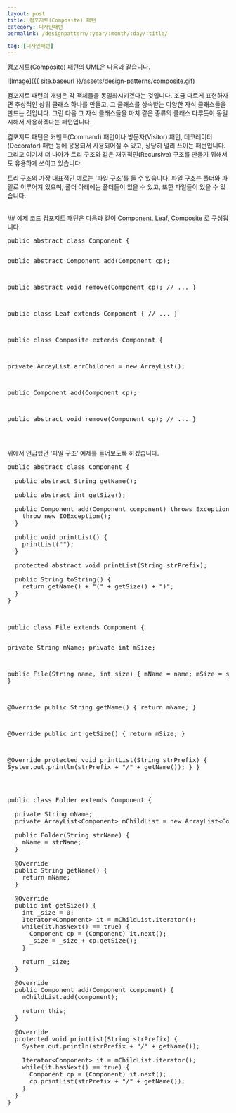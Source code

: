 ```yaml
---
layout: post
title: 컴포지트(Composite) 패턴
category: 디자인패턴
permalink: /designpattern/:year/:month/:day/:title/

tag: [디자인패턴]
---
```


컴포지트(Composite) 패턴의 UML은 다음과 같습니다.

![Image]({{ site.baseurl }}/assets/design-patterns/composite.gif)

컴포지트 패턴의 개념은 각 객체들을 동일화시키겠다는 것입니다.
조금 다르게 표현하자면 추상적인 상위 클래스 하나를 만들고, 그 클래스를 상속받는 다양한
자식 클래스들을 만드는 것입니다. 그런 다음 그 자식 클래스들을 마치 같은 종류의 클래스
다루듯이 동일시해서 사용하겠다는 패턴입니다.

컴포지트 패턴은 커맨드(Command) 패턴이나 방문자(Visitor) 패턴, 데코레이터(Decorator) 패턴 등에
응용되서 사용되어질 수 있고, 상당히 널리 쓰이는 패턴입니다. 그리고 여기서 더 나아가 트리 구조와
같은 재귀적인(Recursive) 구조를 만들기 위해서도 유용하게 쓰이고 있습니다.

트리 구조의 가장 대표적인 예로는 '파일 구조'를 들 수 있습니다. 파일 구조는 폴더와 파일로
이루어져 있으며, 폴더 아래에는 폴더들이 있을 수 있고, 또한 파일들이 있을 수 있습니다.

<br>
## 예제 코드
컴포지트 패턴은 다음과 같이 Component, Leaf, Composite 로 구성됩니다.
<pre class="prettyprint">public abstract class Component {

  public abstract Component add(Component cp);

  public abstract void remove(Component cp);
// ...
}

public class Leaf extends Component {
// ...
}

public class Composite extends Component {

  private ArrayList arrChildren = new ArrayList();

  public Component add(Component cp);

  public abstract void remove(Component cp);
// ...
}</pre>
<br>

위에서 언급했던 '파일 구조' 예제를 들어보도록 하겠습니다.
<pre class="prettyprint">public abstract class Component {

  public abstract String getName();

  public abstract int getSize();

  public Component add(Component component) throws Exception {
    throw new IOException();
  }

  public void printList() {
    printList("");
  }

  protected abstract void printList(String strPrefix);

  public String toString() {
    return getName() + "(" + getSize() + ")";
  }
}
</pre>
<br>
<pre class="prettyprint">public class File extends Component {

  private String mName;
  private int mSize;

  public File(String name, int size) {
    mName = name;
    mSize = size;
  }

  @Override
  public String getName() {
    return mName;
  }

  @Override
  public int getSize() {
    return mSize;
  }

  @Override
  protected void printList(String strPrefix) {
    System.out.println(strPrefix + "/" + getName());
  }
}
</pre>
<br>
<pre class="prettyprint">public class Folder extends Component {

  private String mName;
  private ArrayList&lt;Component&gt; mChildList = new ArrayList&lt;Component&gt;();

  public Folder(String strName) {
    mName = strName;
  }

  @Override
  public String getName() {
    return mName;
  }

  @Override
  public int getSize() {
    int _size = 0;
    Iterator&lt;Component&gt; it = mChildList.iterator();
    while(it.hasNext() == true) {
      Component cp = (Component) it.next();
      _size = _size + cp.getSize();
    }

    return _size;
  }

  @Override
  public Component add(Component component) {
    mChildList.add(component);

    return this;
  }

  @Override
  protected void printList(String strPrefix) {
    System.out.println(strPrefix + "/" + getName());

    Iterator&lt;Component&gt; it = mChildList.iterator();
    while(it.hasNext() == true) {
      Component cp = (Component) it.next();
      cp.printList(strPrefix + "/" + getName());
    }
  }
}</pre>
